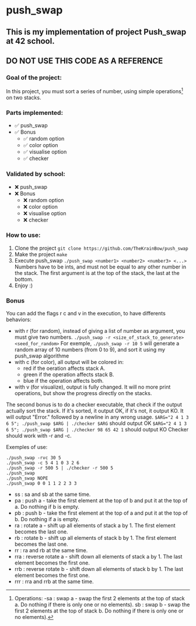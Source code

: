 # push_swap
## This is my implementation of project Push_swap at 42 school.
## DO NOT USE THIS CODE AS A REFERENCE

### Goal of the project:
In this project, you must sort a series of number, using simple operations[^operation] on two stacks.

### Parts implemented:
- ✅ push_swap
- ✅ Bonus
  - ✅ random option
  - ✅ color option
  - ✅ visualise option
  - ✅ checker

### Validated by school:
- ❌ push_swap
- ❌ Bonus
  - ❌ random option
  - ❌ color option
  - ❌ visualise option
  - ❌ checker
  
### How to use:
1. Clone the project
  ```git clone https://github.com/TheKrainBow/push_swap```
2. Make the project
  ```make```
3. Execute push_swap
  ```./push_swap <number1> <number2> <number3> <...>```
  Numbers have to be ints, and must not be equal to any other number in the stack.
  The first argument is at the top of the stack, the last at the bottom.
4. Enjoy :)

### Bonus
You can add the flags r c and v in the execution, to have differents behaviors:
- with r (for random), instead of giving a list of number as argument, you must give two numbers.
    ```./push_swap -r <size_of_stack_to_generate> <seed_for_random>```
    For exemple, ```./push_swap -r 10 5``` will generate a random array of 10 numbers (from 0 to 9), and sort it using my push_swap algorithme
- with c (for color), all output will be colored in:
    - red if the oeration affects stack A.
    - green if the operation affects stack B.
    - blue if the operation affects both.
- with v (for visualize), output is fully changed. It will no more print operations, but show the progress directly on the stacks.

The second bonus is to do a checker executable, that check if the output actually sort the stack.
If it's sorted, it output OK, if it's not, it output KO.
It will output "Error." followed by a newline in any wrong usage.
```$ARG="2 4 1 3 6 5"; ./push_swap $ARG | ./checker $ARG``` should output OK
```$ARG="2 4 1 3 6 5"; ./push_swap $ARG | ./checker 98 65 42 1``` should output KO
Checker should work with -r and -c.

Exemples of use:
```
./push_swap -rvc 30 5
./push_swap -c 5 4 1 0 3 2 6
./push_swap -r 500 5 | ./checker -r 500 5
./push_swap
./push_swap NOPE
./push_swap 0 0 1 1 2 2 3 3
```


[^operation]: Operations:
      -sa : swap a - swap the first 2 elements at the top of stack a. Do nothing if there
  is only one or no elements).
  sb : swap b - swap the first 2 elements at the top of stack b. Do nothing if there
  is only one or no elements).
-   ss : sa and sb at the same time.
-   pa : push a - take the first element at the top of b and put it at the top of a. Do
         nothing if b is empty.
-   pb : push b - take the first element at the top of a and put it at the top of b. Do
         nothing if a is empty.
-   ra : rotate a - shift up all elements of stack a by 1. The first element becomes
         the last one.
-   rb : rotate b - shift up all elements of stack b by 1. The first element becomes
         the last one.
-   rr : ra and rb at the same time.
-   rra : reverse rotate a - shift down all elements of stack a by 1. The last element
          becomes the first one.
-   rrb : reverse rotate b - shift down all elements of stack b by 1. The last element
          becomes the first one.
-   rrr : rra and rrb at the same time.

